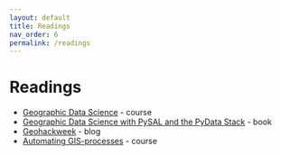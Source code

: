 ```yaml
---
layout: default
title: Readings 
nav_order: 6
permalink: /readings
---
```

# Readings
- [Geographic Data Science](https://darribas.org/gds_course/content/home.html) - course
- [Geographic Data Science with PySAL and the PyData Stack](https://geographicdata.science/book/intro.html) - book
- [Geohackweek](https://geohackweek.github.io) - blog
- [Automating GIS-processes](https://automating-gis-processes.github.io/site/) - course


